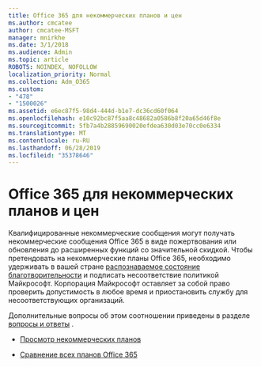 ```yaml
---
title: Office 365 для некоммерческих планов и цен
ms.author: cmcatee
author: cmcatee-MSFT
manager: mnirkhe
ms.date: 3/1/2018
ms.audience: Admin
ms.topic: article
ROBOTS: NOINDEX, NOFOLLOW
localization_priority: Normal
ms.collection: Adm_O365
ms.custom:
- "478"
- "1500026"
ms.assetid: e6ec87f5-98d4-444d-b1e7-dc36cd60f064
ms.openlocfilehash: e10c92bc87f5aa8c48682a0586b8f20a65d46f8e
ms.sourcegitcommit: 5fb7a4b28859690020efdea630d03e70cc0e6334
ms.translationtype: MT
ms.contentlocale: ru-RU
ms.lasthandoff: 06/28/2019
ms.locfileid: "35378646"
---
```

# <a name="office-365-for-nonprofit-plans-and-pricing"></a>Office 365 для некоммерческих планов и цен

Квалифицированные некоммерческие сообщения могут получать некоммерческие сообщения Office 365 в виде пожертвования или обновления до расширенных функций со значительной скидкой. Чтобы претендовать на некоммерческие планы Office 365, необходимо удерживать в вашей стране [распознаваемое состояние благотворительности](https://go.microsoft.com/fwlink/p/?LinkID=330253) и подписать несоответствие политикой Майкрософт. Корпорация Майкрософт оставляет за собой право проверить допустимость в любое время и приостановить службу для несоответствующих организаций.
  
Дополнительные вопросы об этом соотношении приведены в разделе [вопросы и ответы](https://products.office.com/nonprofit/office-365-nonprofit) .
  
- [Просмотр некоммерческих планов](https://products.office.com/nonprofit/office-365-nonprofit-plans-and-pricing?tab=1)

- [Сравнение всех планов Office 365](https://products.office.com/business/compare-more-office-365-for-business-plans)

